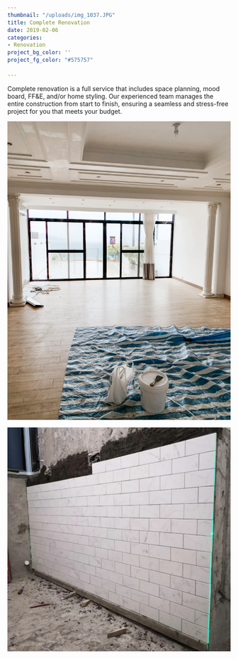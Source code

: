 ```yaml
---
thumbnail: "/uploads/img_1037.JPG"
title: Complete Renovation
date: 2019-02-06
categories:
- Renovation
project_bg_color: ''
project_fg_color: "#575757"

---
```

Complete renovation is a full service that includes space planning, mood board, FF&E, and/or home styling. Our experienced team manages the entire construction from start to finish, ensuring a seamless and stress-free project for you that meets your budget.

![](/uploads/img_2227.JPG)

![](/uploads/ce9d9080-db93-4fea-b3e2-f1e5359936ec.JPG)
